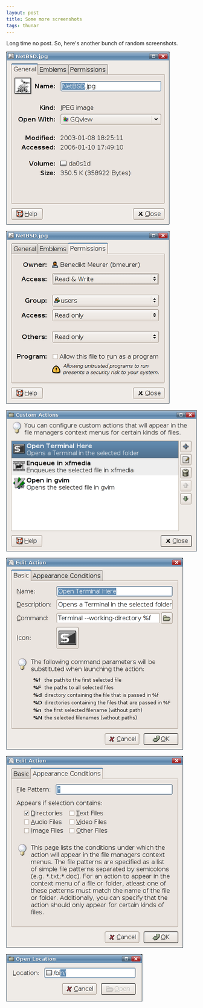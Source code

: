 ```yaml
---
layout: post
title: Some more screenshots
tags: thunar
---
```


Long time no post. So, here's another bunch of random screenshots.

<a href="/images/2006/thunar-20060110-1.png"><img src="/images/2006/thunar-20060110-1.png" /></a>

<a href="/images/2006/thunar-20060110-2.png"><img src="/images/2006/thunar-20060110-2.png" /></a>

<a href="/images/2006/thunar-20060110-3.png"><img src="/images/2006/thunar-20060110-3.png" /></a>

<a href="/images/2006/thunar-20060110-4.png"><img src="/images/2006/thunar-20060110-4.png" /></a>

<a href="/images/2006/thunar-20060110-5.png"><img src="/images/2006/thunar-20060110-5.png" /></a>

<a href="/images/2006/thunar-20060110-6.png"><img src="/images/2006/thunar-20060110-6.png" /></a>
